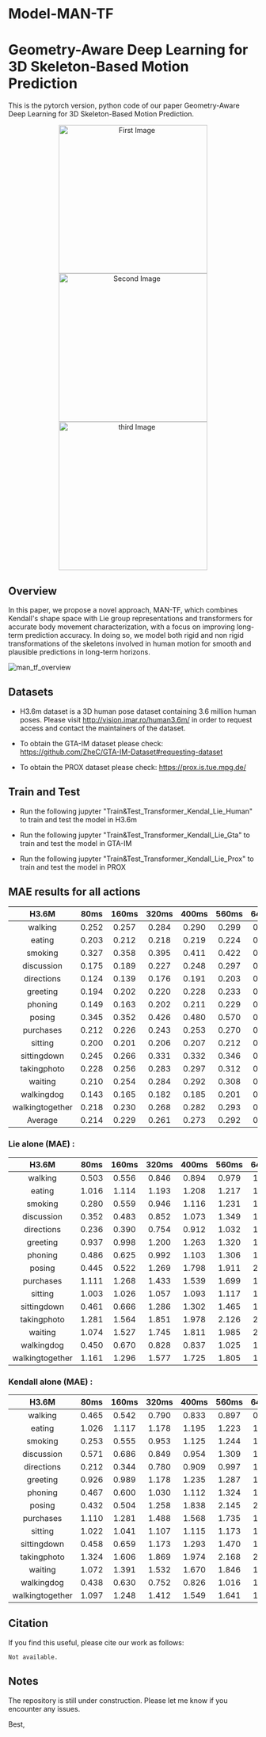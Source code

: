 # Model-MAN-TF

# Geometry-Aware Deep Learning for 3D Skeleton-Based Motion Prediction

This is the pytorch version, python code of our paper Geometry-Aware Deep Learning for 3D Skeleton-Based Motion Prediction. 

<p align="center">
  <img src="https://github.com/user-attachments/assets/8989d3a4-c95f-47d3-9010-2448314dc678" alt="First Image" width="300"/>
  <img src="https://github.com/user-attachments/assets/92904789-6b56-4130-9ad4-af7fc217d1cb" alt="Second Image" width="300"/>
  <img src="https://github.com/user-attachments/assets/636bfbc6-473c-4748-861c-a2b5b34ed23b" alt="third Image" width="300"/>
</p>

## Overview

In this paper, we propose a novel approach, MAN-TF, which combines Kendall's shape space with Lie group representations and transformers for accurate body movement characterization, with a focus on improving long-term prediction accuracy. 
In doing so, we model both rigid and non rigid transformations of the skeletons involved in human motion for smooth and plausible predictions in long-term horizons.

![man_tf_overview](https://github.com/anonymeeeeeee/Model-MAN-TF/assets/161598974/fceb551b-24ac-49c8-a52f-271646eeaf9b)

## Datasets

* H3.6m dataset is a 3D human pose dataset containing 3.6 million human poses.
Please visit http://vision.imar.ro/human3.6m/ in order to request access and contact the maintainers of the dataset.

* To obtain the GTA-IM dataset please check: https://github.com/ZheC/GTA-IM-Dataset#requesting-dataset 

* To obtain the PROX dataset please check: https://prox.is.tue.mpg.de/


## Train and Test

* Run the following jupyter "Train&Test_Transformer_Kendal_Lie_Human" to train and test the model in H3.6m

* Run the following jupyter "Train&Test_Transformer_Kendall_Lie_Gta" to train and test the model in GTA-IM

* Run the following jupyter "Train&Test_Transformer_Kendall_Lie_Prox" to train and test the model in PROX

## MAE results for all actions 

H3.6M  | 80ms | 160ms | 320ms | 400ms | 560ms | 640ms | 720ms | 1000ms | 
:----: | :----: | :----: | :----: | :----: | :----: | :----: | :----:  | :----: 
walking |  0.252 | 0.257 | 0.284  | 0.290 | 0.299 | 0.306 |  0.313|  0.329  |
eating | 0.203 | 0.212  |  0.218 | 0.219 | 0.224  | 0.225 |0.227| 0.233 |
smoking | 0.327 | 0.358 | 0.395 | 0.411 | 0.422 | 0.426 | 0.430 | 0.437 |
discussion|  0.175 | 0.189 | 0.227 | 0.248 | 0.297 | 0.326 | 0.334 | 0.363 |
directions| 0.124 | 0.139 | 0.176 | 0.191 | 0.203 | 0.206 | 0.212 | 0.226 |
greeting | 0.194 | 0.202 | 0.220 | 0.228 | 0.233 | 0.233 | 0.236 | 0.242 |
phoning|  0.149 | 0.163 | 0.202 | 0.211 | 0.229 | 0.244 | 0.245 | 0.273 |
posing | 0.345 | 0.352 | 0.426 | 0.480 | 0.570 | 0.590 | 0.613 | 0.674|
purchases |  0.212 | 0.226 | 0.243 | 0.253 | 0.270 | 0.272 | 0.275 | 0.285  |
sitting | 0.200 | 0.201 | 0.206 | 0.207 | 0.212 | 0.216 | 0.217 | 0.226 |
sittingdown |0.245 | 0.266 | 0.331 | 0.332 | 0.346 | 0.365 | 0.369 | 0.383|
takingphoto |0.228 | 0.256 | 0.283 | 0.297 | 0.312 | 0.323 | 0.325 | 0.359|
waiting |0.210 | 0.254 | 0.284 | 0.292 | 0.308 | 0.312 | 0.316 | 0.346|
walkingdog | 0.143 | 0.165 | 0.182 | 0.185 | 0.201 | 0.202 | 0.208 | 0.219|
walkingtogether |0.218 | 0.230 | 0.268 | 0.282 | 0.293 | 0.300 | 0.308 | 0.326 |
Average | 0.214 |	0.229	| 0.261	| 0.273 | 0.292 |	0.299	| 0.304 |	0.319| 0.274 | 

### Lie alone (MAE) :

H3.6M | 80ms | 160ms | 320ms | 400ms | 560ms | 640ms | 720ms | 1000ms 
:----: | :----: | :----: | :----: | :----: | :----: | :----: | :----:  | :----:
walking | 0.503 | 0.556 | 0.846 | 0.894 |  0.979 |  1.039 | 1.112 | 1.143 |-
eating | 1.016  | 1.114 | 1.193 | 1.208 |  1.217 |  1.254 | 1.280 | 1.339 |-
smoking |  0.280 |  0.559 | 0.946 | 1.116 | 1.231 |1.375 | 1.410 | 1.565 |-
discussion| 0.352 | 0.483 | 0.852 | 1.073 | 1.349 | 1.552 | 1.628 |  1.714 |-
directions | 0.236  | 0.390 | 0.754 | 0.912  | 1.032  | 1.048 | 1.115 | 1.257 |-
greeting | 0.937 | 0.998 |  1.200 | 1.263 | 1.320 | 1.329  | 1.350  | 1.412 | -
phoning | 0.486 |  0.625 | 0.992 | 1.103 | 1.306 | 1.432 |  1.461 |  1.739  |-
posing |  0.445 | 0.522 | 1.269 | 1.798 |  1.911 |  2.115 | 2.327 |  2.435 |-
purchases | 1.111  |  1.268 | 1.433 | 1.539 | 1.699 | 1.740 | 1.774  | 1.858  |-
sitting |  1.003 | 1.026 | 1.057 | 1.093 | 1.117 | 1.161 | 1.181 | 1.248 |-
sittingdown | 0.461 | 0.666 | 1.286 | 1.302 | 1.465 | 1.657 | 1.682 | 1.824 |-
takingphoto | 1.281 | 1.564 | 1.851 | 1.978 | 2.126 | 2.253 | 2.275 | 2.582  |-
waiting | 1.074 | 1.527 |  1.745 |  1.811 | 1.985 | 2.008  |  2.158 | 2.262 |-
walkingdog | 0.450 | 0.670 | 0.828 | 0.837 | 1.025 | 1.030 | 1.090  | 1.170 |-
walkingtogether | 1.161 | 1.296 | 1.577 | 1.725 | 1.805 | 1.980 | 2.070 | 2.153 |-

### Kendall alone (MAE) :

H3.6M | 80ms | 160ms | 320ms | 400ms | 560ms | 640ms | 720ms | 1000ms  
:----: | :----: | :----: | :----: | :----: | :----: | :----: | :----:  | :----:
walking | 0.465 | 0.542 | 0.790 | 0.833 | 0.897 | 0.994 | 1.015 | 1.120|  -
eating |1.026 | 1.117 | 1.178 | 1.195 | 1.223 | 1.243 | 1.257 | 1.350|-
smoking | 0.253 | 0.555 | 0.953 | 1.125 | 1.244 | 1.283 | 1.320 | 1.485 |-
discussion |0.571 | 0.686 | 0.849 | 0.954 | 1.309 | 1.548 | 1.690 | 1.723 |-
directions |0.212 | 0.344 | 0.780 | 0.909 | 0.997 | 1.032 | 1.122 | 1.251 |-
greeting |0.926 | 0.989 | 1.178 | 1.235 | 1.287 | 1.294 | 1.306 | 1.394 | -
phoning| 0.467 | 0.600 | 1.030 | 1.112 | 1.324 | 1.444 | 1.482 | 1.805 |-
posing |0.432 | 0.504 | 1.258 | 1.838 | 2.145 | 2.320| 2.408 | 2.531 |-
purchases | 1.110 | 1.281 | 1.488 | 1.568 | 1.735 | 1.794 | 1.817 | 1.885 |-
sitting | 1.022 | 1.041 | 1.107 | 1.115 | 1.173 | 1.184 | 1.230 | 1.281 |-
sittingdown |0.458 | 0.659 | 1.173 | 1.293 | 1.470 | 1.521 | 1.670 | 1.727|-
takingphoto | 1.324 | 1.606 | 1.869 | 1.974 | 2.168 | 2.252 | 2.304 | 2.608 |-
waiting | 1.072 | 1.391 | 1.532 | 1.670 | 1.846 | 1.979 | 2.134 | 2.217 |-
walkingdog | 0.438 | 0.630 | 0.752 | 0.826 | 1.016 | 1.055 | 1.077 | 1.165 |-
walkingtogether | 1.097 | 1.248 | 1.412 | 1.549 | 1.641 | 1.727 | 1.918 | 2.081 |-
  

## Citation

If you find this useful, please cite our work as follows:

```
Not available.
```

## Notes
The repository is still under construction. Please let me know if you encounter any issues.

Best, 
